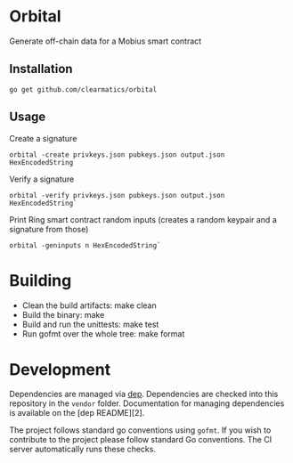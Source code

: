 # Orbital

Generate off-chain data for a Mobius smart contract

## Installation

    go get github.com/clearmatics/orbital

## Usage

Create a signature

    orbital -create privkeys.json pubkeys.json output.json HexEncodedString

Verify a signature

    orbital -verify privkeys.json pubkeys.json output.json HexEncodedString`

Print Ring smart contract random inputs (creates a random keypair and a signature from those)

    orbital -geninputs n HexEncodedString`

# Building

- Clean the build artifacts: make clean
- Build the binary: make
- Build and run the unittests: make test
- Run gofmt over the whole tree: make format

# Development

Dependencies are managed via [dep][1]. Dependencies are checked into this repository in the `vendor` folder. Documentation for managing dependencies is available on the [dep README][2].

The project follows standard go conventions using `gofmt`. If you wish to contribute to the project please follow standard Go conventions. The CI server automatically runs these checks.

[1]: https://github.com/golang/dep
